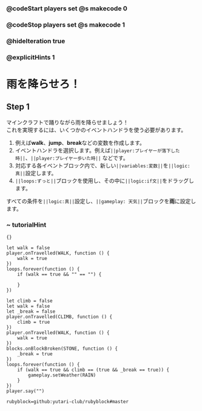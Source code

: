 ### @codeStart players set @s makecode 0
### @codeStop players set @s makecode 1

### @hideIteration true 
### @explicitHints 1


# 雨を降らせろ！
<!-- # Make it rain! -->

## Step 1
マインクラフトで踊りながら雨を降らせましょう！<br>
これを実現するには、いくつかのイベントハンドラを使う必要があります。<br>
1. 例えば**walk**、**jump**、**break**などの変数を作成します。<br>
1. イベントハンドラを選択します。例えば``||player:プレイヤーが落下した時||``、``||player:プレイヤー歩いた時||`` などです。<br>
1. 対応する各イベントブロック内で、新しい``||variables:変数||``を``||logic:真||``設定します。<br>
1. ``||loops:ずっと||``ブロックを使用し、その中に``||logic:if文||``をドラッグします。<br>

すべての条件を``||logic:真||``設定し、``||gameplay: 天気||``ブロックを**雨**に設定します。<br>
<!-- Make it rain while you dance in Minecraft! To make it happen you will need to use several event handlers. 1. Create your variables, for example: **walk**, **jump** and/or **break**. 2. Select the event handlers, for example ``||player: on player fall||``, ``||player: on player walk||``. 3. Set your new ``||variables||`` to ``||logic: true||`` inside each corresponding event block. 4. Use a ``||loop: forever||`` block and drag an ``||logic: if statement||``  inside of it. Set all your conditions to ``||logic:true||`` and add ``||gameplay: weather||`` block set to  **rain** to it.  -->

### ~ tutorialHint
```template
{}
``` 

```blocks
let walk = false
player.onTravelled(WALK, function () {
    walk = true
})
loops.forever(function () {
    if (walk == true && "" == "") {
    	
    }
})

```

```ghost
let climb = false
let walk = false
let _break = false
player.onTravelled(CLIMB, function () {
    climb = true
})
player.onTravelled(WALK, function () {
    walk = true
})
blocks.onBlockBroken(STONE, function () {
    _break = true
})
loops.forever(function () {
    if (walk == true && climb == (true && _break == true)) {
        gameplay.setWeather(RAIN)
    }
})
player.say("")
```
```package
rubyblock=github:yutari-club/rubyblock#master
```